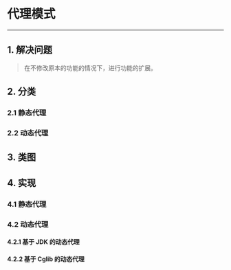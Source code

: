 # 代理模式

---

## 1. 解决问题

> 在不修改原本的功能的情况下，进行功能的扩展。

## 2. 分类

### 2.1 静态代理

### 2.2 动态代理

## 3. 类图

## 4. 实现

### 4.1 静态代理

### 4.2 动态代理

#### 4.2.1 基于 JDK 的动态代理

#### 4.2.2 基于 Cglib 的动态代理
